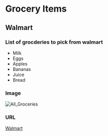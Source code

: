 # Grocery Items

## Walmart

### List of grocderies to pick from walmart
+ Milk
+ Eggs
+ Apples
+ Bananas
+ Juice
+ Bread

### Image
![All_Groceries](https://s3-media0.fl.yelpcdn.com/bphoto/6AHg85UxxueMnarnvarOzg/1000s.jpg)


### URL
[Walmart](https://www.walmart.ca/en)